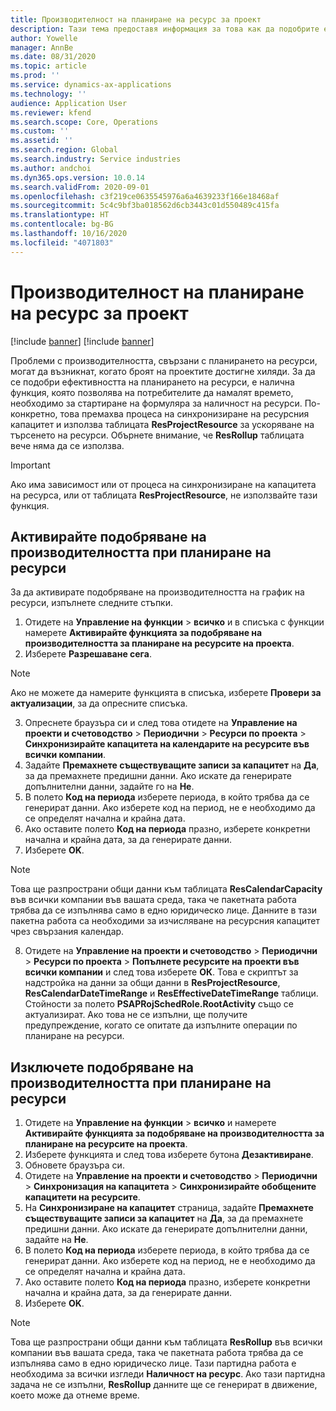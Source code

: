 ```yaml
---
title: Производителност на планиране на ресурс за проект
description: Тази тема предоставя информация за това как да подобрите ефективността на планирането на ресурси за голям брой проекти.
author: Yowelle
manager: AnnBe
ms.date: 08/31/2020
ms.topic: article
ms.prod: ''
ms.service: dynamics-ax-applications
ms.technology: ''
audience: Application User
ms.reviewer: kfend
ms.search.scope: Core, Operations
ms.custom: ''
ms.assetid: ''
ms.search.region: Global
ms.search.industry: Service industries
ms.author: andchoi
ms.dyn365.ops.version: 10.0.14
ms.search.validFrom: 2020-09-01
ms.openlocfilehash: c3f219ce0635545976a6a4639233f166e18468af
ms.sourcegitcommit: 5c4c9bf3ba018562d6cb3443c01d550489c415fa
ms.translationtype: HT
ms.contentlocale: bg-BG
ms.lasthandoff: 10/16/2020
ms.locfileid: "4071803"
---
```

# <a name="project-resource-scheduling-performance"></a>Производителност на планиране на ресурс за проект

[!include [banner](../includes/banner.md)]
[!include [banner](../includes/preview-banner.md)]


Проблеми с производителността, свързани с планирането на ресурси, могат да възникнат, когато броят на проектите достигне хиляди. За да се подобри ефективността на планирането на ресурси, е налична функция, която позволява на потребителите да намалят времето, необходимо за стартиране на формуляра за наличност на ресурси. По-конкретно, това премахва процеса на синхронизиране на ресурсния капацитет и използва таблицата **ResProjectResource** за ускоряване на търсенето на ресурси. Обърнете внимание, че **ResRollup** таблицата вече няма да се използва.

> [!IMPORTANT]
> Ако има зависимост или от процеса на синхронизиране на капацитета на ресурса, или от таблицата **ResProjectResource**, не използвайте тази функция.

## <a name="enable-resource-scheduling-performance-enhancement"></a>Активирайте подобряване на производителността при планиране на ресурси
За да активирате подобряване на производителността на график на ресурси, изпълнете следните стъпки.

1. Отидете на **Управление на функции** > **всичко** и в списъка с функции намерете **Активирайте функцията за подобряване на производителността за планиране на ресурсите на проекта**.
2. Изберете **Разрешаване сега**.

> [!NOTE]
> Ако не можете да намерите функцията в списъка, изберете **Провери за актуализации**, за да опресните списъка.

3. Опреснете браузъра си и след това отидете на **Управление на проекти и счетоводство** > **Периодични** > **Ресурси по проекта** > **Синхронизирайте капацитета на календарите на ресурсите във всички компании**.
4. Задайте **Премахнете съществуващите записи за капацитет** на **Да**, за да премахнете предишни данни. Ако искате да генерирате допълнителни данни, задайте го на **Не**.
5. В полето **Код на периода** изберете периода, в който трябва да се генерират данни. Ако изберете код на период, не е необходимо да се определят начална и крайна дата.
6. Ако оставите полето **Код на периода** празно, изберете конкретни начална и крайна дата, за да генерирате данни.
7. Изберете **OK**.

 > [!NOTE]
 > Това ще разпространи общи данни към таблицата **ResCalendarCapacity** във всички компании във вашата среда, така че пакетната работа трябва да се изпълнява само в едно юридическо лице. Данните в тази пакетна работа са необходими за изчисляване на ресурсния капацитет чрез свързания календар.

8. Отидете на **Управление на проекти и счетоводство** > **Периодични** > **Ресурси по проекта** > **Попълнете ресурсите на проекти във всички компании** и след това изберете **ОК**. Това е скриптът за надстройка на данни за общи данни в **ResProjectResource**, **ResCalendarDateTimeRange** и **ResEffectiveDateTimeRange** таблици. Стойности за полето **PSAPRojSchedRole.RootActivity** също се актуализират. Ако това не се изпълни, ще получите предупреждение, когато се опитате да изпълните операции по планиране на ресурси.
 
## <a name="turn-off-resource-scheduling-performance-enhancement"></a>Изключете подобряване на производителността при планиране на ресурси

1. Отидете на **Управление на функции** > **всичко** и намерете **Активирайте функцията за подобряване на производителността за планиране на ресурсите на проекта**.
2. Изберете функцията и след това изберете бутона **Дезактивиране**.
3. Обновете браузъра си.
4. Отидете на **Управление на проекти и счетоводство** > **Периодични** > **Синхронизация на капацитета** > **Синхронизирайте обобщените капацитети на ресурсите**.
5. На **Синхронизиране на капацитет** страница, задайте **Премахнете съществуващите записи за капацитет** на **Да**, за да премахнете предишни данни. Ако искате да генерирате допълнителни данни, задайте на **Не**.
6. В полето **Код на периода** изберете периода, в който трябва да се генерират данни. Ако изберете код на период, не е необходимо да се определят начална и крайна дата.
7. Ако оставите полето **Код на периода** празно, изберете конкретни начална и крайна дата, за да генерирате данни.
8. Изберете **OK**.

> [!NOTE]
> Това ще разпространи общи данни към таблицата **ResRollup** във всички компании във вашата среда, така че пакетната работа трябва да се изпълнява само в едно юридическо лице. Тази партидна работа е необходима за всички изгледи **Наличност на ресурс**. Ако тази партидна задача не се изпълни, **ResRollup** данните ще се генерират в движение, което може да отнеме време.
